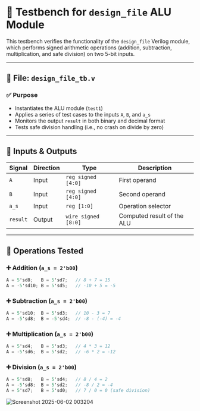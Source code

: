 # 🧪 Testbench for `design_file` ALU Module

This testbench verifies the functionality of the `design_file` Verilog module, which performs signed arithmetic operations (addition, subtraction, multiplication, and safe division) on two 5-bit inputs.

---

## 📄 File: `design_file_tb.v`

### ✅ Purpose

- Instantiates the ALU module (`test1`)
- Applies a series of test cases to the inputs `A`, `B`, and `a_s`
- Monitors the output `result` in both binary and decimal format
- Tests safe division handling (i.e., no crash on divide by zero)

---

## 🔢 Inputs & Outputs

| Signal   | Direction | Type              | Description                 |
|----------|-----------|-------------------|-----------------------------|
| `A`      | Input     | `reg signed [4:0]` | First operand               |
| `B`      | Input     | `reg signed [4:0]` | Second operand              |
| `a_s`    | Input     | `reg [1:0]`        | Operation selector          |
| `result` | Output    | `wire signed [8:0]`| Computed result of the ALU  |

---

## 🧪 Operations Tested

### ➕ Addition (`a_s = 2'b00`)
```verilog
A = 5'sd8;   B = 5'sd7;   // 8 + 7 = 15
A = -5'sd10; B = 5'sd5;   // -10 + 5 = -5
```

### ➕ Subtraction (`a_s = 2'b00`)
```verilog
A = 5'sd10;  B = 5'sd3;   // 10 - 3 = 7
A = -5'sd8;  B = -5'sd4;  // -8 - (-4) = -4
```

### ➕ Multiplication (`a_s = 2'b00`)
```verilog
A = 5'sd4;   B = 5'sd3;   // 4 * 3 = 12
A = -5'sd6;  B = 5'sd2;   // -6 * 2 = -12
```

### ➕ Division (`a_s = 2'b00`)
```verilog
A = 5'sd8;   B = 5'sd4;   // 8 / 4 = 2
A = -5'sd8;  B = 5'sd2;   // -8 / 2 = -4
A = 5'sd7;   B = 5'sd0;   // 7 / 0 = 0 (safe division)
```


![Screenshot 2025-06-02 003204](https://github.com/user-attachments/assets/05eb0858-9996-4141-8149-8bfdb39b7b09)

